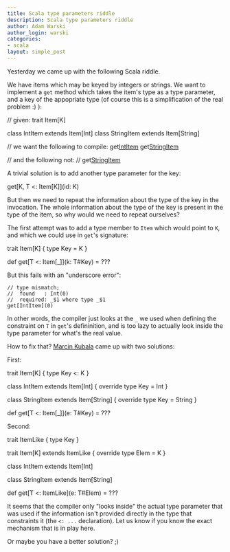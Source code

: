 ```yaml
---
title: Scala type parameters riddle
description: Scala type parameters riddle
author: Adam Warski
author_login: warski
categories:
- scala
layout: simple_post
---
```


Yesterday we came up with the following Scala riddle.

We have items which may be keyed by integers or strings. We want to implement a `get` method which takes the item's type as a type parameter, and a key of the appopriate type (of course this is a simplification of the real problem :) ):

   // given:
   trait Item[K]

   class IntItem extends Item[Int]
   class StringItem extends Item[String]

   // we want the following to compile:
   get[IntItem](0)
   get[StringItem]("")

   // and the following not: 
   // get[StringItem](0)

A trivial solution is to add another type parameter for the key:

   get[K, T <: Item[K]](id: K)

But then we need to repeat the information about the type of the key in the invocation. The whole information about the type of the key is present in the type of the item, so why would we need to repeat ourselves?

The first attempt was to add a type member to `Item` which would point to `K`, and which we could use in `get`'s signature:

   trait Item[K] {
     type Key = K
   }

   def get[T <: Item[_]](k: T#Key) = ???

But this fails with an "underscore error":

    // type mismatch;
    //  found   : Int(0)
    //  required: _$1 where type _$1
    get[IntItem](0)

In other words, the compiler just looks at the `_` we used when defining the constraint on `T` in `get`'s defininition, and is too lazy to actually look inside the type parameter for what's the real value.

How to fix that? [Marcin Kubala](https://github.com/mkubala) came up with two solutions:

First:

   trait Item[K] {
     type Key <: K
   }

   class IntItem extends Item[Int] {
     override type Key = Int
   }

   class StringItem extends Item[String] {
     override type Key = String
   }

   def get[T <: Item[_]](e: T#Key) = ???

Second:

   trait ItemLike {
     type Key
   }

   trait Item[K] extends ItemLike {
     override type Elem = K
   }

   class IntItem extends Item[Int]

   class StringItem extends Item[String]
  
   def get[T <: ItemLike](e: T#Elem) = ???
   
It seems that the compiler only "looks inside" the actual type parameter that was used if the information isn't provided directly in the type that constraints it (the `<: ...` declaration). Let us know if you know the exact mechanism that is in play here.
 
Or maybe you have a better solution? ;)